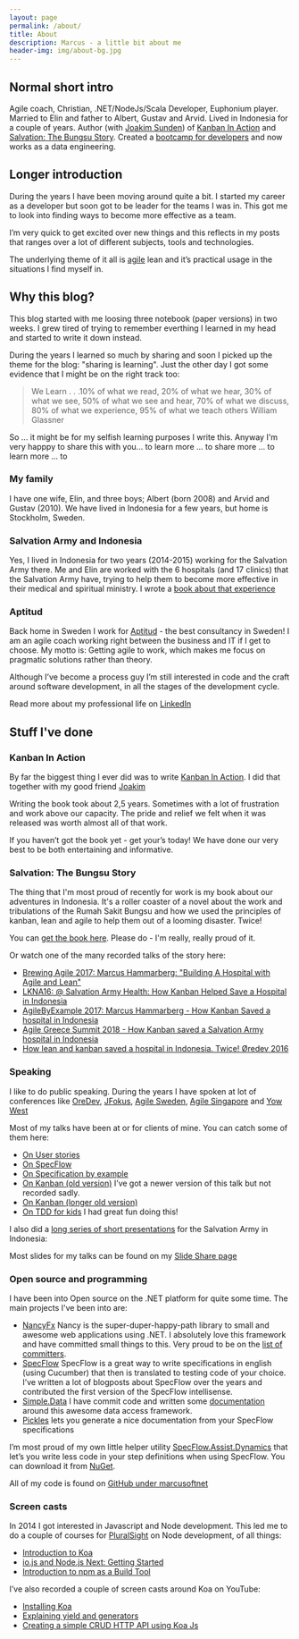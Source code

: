 ```yaml
---
layout: page
permalink: /about/
title: About
description: Marcus - a little bit about me
header-img: img/about-bg.jpg
---
```


## Normal short intro

Agile coach, Christian, .NET/NodeJs/Scala Developer, Euphonium player. Married to Elin and father to Albert, Gustav and Arvid. Lived in Indonesia for a couple of years. Author (with [Joakim Sunden](http://www.joakimsunden.com)) of [Kanban In Action](http://bit.ly/theKanbanBook) and [Salvation: The Bungsu Story](https://www.amazon.se/-/en/Marcus-Hammarberg/dp/1719485135). Created a [bootcamp for developers](https://salt.dev/) and now works as a data engineering. 

## Longer introduction

During the years I have been moving around quite a bit. I started my career as a developer but soon got to be leader for the teams I was in. This got me to look into finding ways to become more effective as a team.

I’m very quick to get excited over new things and this reflects in my posts that ranges over a lot of different subjects, tools and technologies.

The underlying theme of it all is [agile](http://www.agilemanifesto.org) lean and it’s practical usage in the situations I find myself in.

## Why this blog?

This blog started with me loosing three notebook (paper versions) in two weeks. I grew tired of trying to remember everthing I learned in my head and started to write it down instead.

During the years I learned so much by sharing and soon I picked up the theme for the blog: "sharing is learning". Just the other day I got some evidence that I might be on the right track too:

> We Learn . . .10% of what we read, 20% of what we hear, 30% of what we see, 50% of what we see and hear, 70% of what we discuss, 80% of what we experience, 95% of what we teach others
William Glassner

So ... it might be for my selfish learning purposes I write this. Anyway I'm very happpy to share this with you... to learn more ... to share more ... to learn more ... to

### My family

I have one wife, Elin, and three boys; Albert (born 2008) and Arvid and Gustav (2010). We have lived in Indonesia for a few years, but home is Stockholm, Sweden.

### Salvation Army and Indonesia

Yes, I lived in Indonesia for two years (2014-2015) working for the Salvation Army there. Me and Elin are worked with the 6 hospitals (and 17 clinics) that the Salvation Army have, trying to help them to become more effective in their medical and spiritual ministry. I wrote a [book about that experience](https://www.amazon.se/-/en/Marcus-Hammarberg/dp/1719485135)

### Aptitud

Back home in Sweden I work for [Aptitud](http://www.aptitud.se) - the best consultancy in Sweden! I am an agile coach working right between the business and IT if I get to choose. My motto is: Getting agile to work, which makes me focus on pragmatic solutions rather than theory.

Although I’ve become a process guy I’m still interested in code and the craft around software development, in all the stages of the development cycle.

Read more about my professional life on [LinkedIn](se.linkedin.com/in/marcushammarberg/)

## Stuff I've done

### Kanban In Action

By far the biggest thing I ever did was to write [Kanban In Action](http://bit.ly/theKanbanBook). I did that together with my good friend [Joakim](http://www.joakimsunden.com)

Writing the book took about 2,5 years. Sometimes with a lot of frustration and work above our capacity. The pride and relief we felt when it was released was worth almost all of that work.

If you haven’t got the book yet - get your’s today! We have done our very best to be both entertaining and informative.

### Salvation: The Bungsu Story

The thing that I'm most proud of recently for work is my book about our adventures in Indonesia. It's a roller coaster of a novel about the work and tribulations of the Rumah Sakit Bungsu and how we used the principles of kanban, lean and agile to help them out of a looming disaster. Twice!

You can [get the book here](https://www.amazon.com/Salvation-hospital-Indonesia-reshape-company/dp/1719485135/ref=cm_cr_arp_d_product_top?ie=UTF8). Please do - I'm really, really proud of it.

Or watch one of the many recorded talks of the story here:

* [Brewing Agile 2017: Marcus Hammarberg: "Building A Hospital with Agile and Lean"](https://www.youtube.com/watch?v=5tTy5IMqzDE)
* [LKNA16: @ Salvation Army Health: How Kanban Helped Save a Hospital in Indonesia](https://www.youtube.com/watch?v=nEKuY9P53Q4)
* [AgileByExample 2017: Marcus Hammarberg - How Kanban Saved a hospital in Indonesia](https://www.youtube.com/watch?v=s0lP6WCWSUg)
* [Agile Greece Summit 2018 - How Kanban saved a Salvation Army hospital in Indonesia](https://www.youtube.com/watch?v=8JcZlN2Fjmw)
* [How lean and kanban saved a hospital in Indonesia. Twice! Øredev 2016](https://vimeo.com/191275724)

### Speaking

I like to do public speaking. During the years I have spoken at  lot of conferences like [OreDev](http://www.oredev.org), [JFokus](http://www.jfokus.se), [Agile Sweden](http://www.agilasverige.se), [Agile Singapore](http://2014.agilesingapore.org) and [Yow West](http://www.marcusoft.net/2015/05/yow-west----some-thoughts.html)

Most of my talks have been at or for clients of mine. You can catch some of them here:

* [On User stories](https://www.youtube.com/watch?v=BmmDMuZ0fcE)
* [On SpecFlow](https://www.youtube.com/watch?v=0j7RaGqVIyk)
* [On Specification by example](https://www.youtube.com/watch?v=OLdCV062lGs)
* [On Kanban (old version)](https://www.youtube.com/watch?v=ufCa1VlItLA) I’ve got a newer version of this talk but not recorded sadly.
* [On Kanban (longer old version)](https://www.youtube.com/watch?v=hLuSAuVIpI8)
* [On TDD for kids](https://www.youtube.com/watch?v=Ont8keNr08Y&list=UU3uq62oWJPm1agrW5Xxp_sA) I had great fun doing this!

I also did a [long series of short presentations](http://www.marcusoft.net/2015/06/new-series-marcus-on-business.html) for the Salvation Army in Indonesia:

Most slides for my talks can be found on my [Slide Share page](www.slideshare.net/marcusoftnet/)

### Open source and programming

I have been into Open source on the .NET platform for quite some time. The main projects I've been into are:

* [NancyFx](http://www.nancyfx.org) Nancy is the super-duper-happy-path library to small and awesome web applications using .NET. I absolutely love this framework and have committed small things to this. Very proud to be on the [list of committers](http://nancyfx.org/contribs.html).
* [SpecFlow](http://www.specflow.org) SpecFlow is a great way to write specifications in english (using Cucumber) that then is translated to testing code of your choice. I’ve written a lot of blogposts about SpecFlow over the years and contributed the first version of the SpecFlow intellisense.
* [Simple.Data](https://github.com/markrendle/Simple.Data) I have commit code and written some [documentation](http://simplefx.org/simpledata/docs/pages/Test/Basics.htm) around this awesome data access framework.
* [Pickles](http://www.picklesdoc.com/#!index.md) lets you generate a nice documentation from your SpecFlow specifications

I’m most proud of my own little helper utility [SpecFlow.Assist.Dynamics](http://marcusoftnet.github.io/SpecFlow.Assist.Dynamic/) that let’s you write less code in your step definitions when using SpecFlow. You can download it from [NuGet](http://www.nuget.org/packages/SpecFlow.Assist.Dynamic/).

All of my code is found on [GitHub under marcusoftnet](https://github.com/marcusoftnet)

### Screen casts

In 2014 I got interested in Javascript and Node development. This led me to do a couple of courses for [PluralSight](http://www.pluralsight.com/author/marcus-hammarberg) on Node development, of all things:

* [Introduction to Koa](http://www.pluralsight.com/courses/javascript-koa-introduction)
* [io.js and Node.js Next: Getting Started](http://www.pluralsight.com/courses/running-node-applications-io-js)
* [Introduction to npm as a Build Tool](http://www.pluralsight.com/courses/npm-build-tool-introduction)

I’ve also recorded a couple of screen casts around Koa on YouTube:

* [Installing Koa](https://www.youtube.com/watch?v=fU7Vn30xcGw)
* [Explaining yield and generators](http://youtu.be/egLUa6urd6I?list=UU3uq62oWJPm1agrW5Xxp_sA)
* [Creating a simple CRUD HTTP API using Koa Js](https://www.youtube.com/watch?v=aTTjednotGQ&list=UU3uq62oWJPm1agrW5Xxp_sA)
